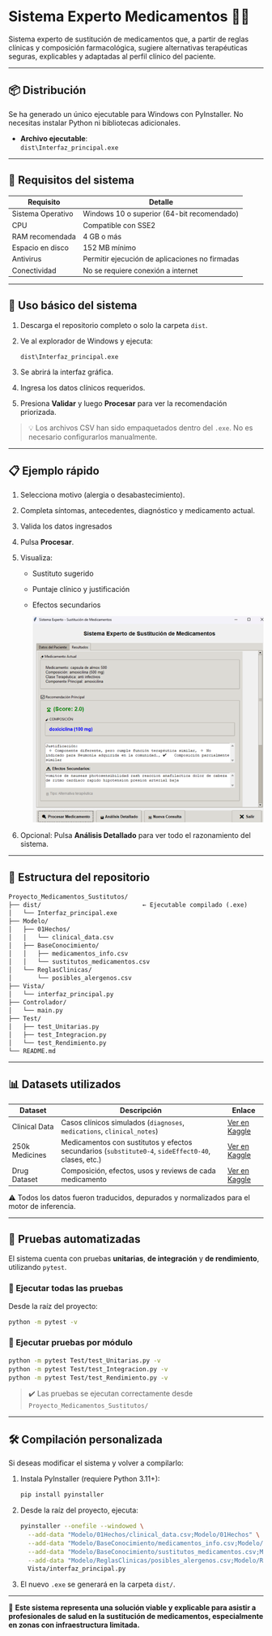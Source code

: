 # Sistema Experto Medicamentos 🏥💊

Sistema experto de sustitución de medicamentos que, a partir de reglas clínicas y composición farmacológica, sugiere alternativas terapéuticas seguras, explicables y adaptadas al perfil clínico del paciente.

---

## 📦 Distribución

Se ha generado un único ejecutable para Windows con PyInstaller. No necesitas instalar Python ni bibliotecas adicionales.

- **Archivo ejecutable**:  
  `dist\Interfaz_principal.exe`

---

## 🔧 Requisitos del sistema

| Requisito                   | Detalle                                       |
|----------------------------|-----------------------------------------------|
| Sistema Operativo          | Windows 10 o superior (64-bit recomendado)    |
| CPU                        | Compatible con SSE2                           |
| RAM recomendada            | 4 GB o más                                    |
| Espacio en disco           | 152 MB mínimo                                 |
| Antivirus                  | Permitir ejecución de aplicaciones no firmadas |
| Conectividad               | No se requiere conexión a internet            |

---

## 🚀 Uso básico del sistema

1. Descarga el repositorio completo o solo la carpeta `dist`.
2. Ve al explorador de Windows y ejecuta:

   ```
   dist\Interfaz_principal.exe
   ```

3. Se abrirá la interfaz gráfica.
4. Ingresa los datos clínicos requeridos.
5. Presiona **Validar** y luego **Procesar** para ver la recomendación priorizada.

> 💡 Los archivos CSV han sido empaquetados dentro del `.exe`. No es necesario configurarlos manualmente.

---

## 📋 Ejemplo rápido

1. Selecciona motivo (alergia o desabastecimiento).  
2. Completa síntomas, antecedentes, diagnóstico y medicamento actual. 
3. Valida los datos ingresados
4. Pulsa **Procesar**.  
5. Visualiza:
   - Sustituto sugerido
   - Puntaje clínico y justificación
   - Efectos secundarios
     
     ![alt text](image-1.png)

6. Opcional: Pulsa **Análisis Detallado** para ver todo el razonamiento del sistema.

---

## 📁 Estructura del repositorio

```
Proyecto_Medicamentos_Sustitutos/
├── dist/                            ← Ejecutable compilado (.exe)
│   └── Interfaz_principal.exe
├── Modelo/
│   ├── 01Hechos/
│   │   └── clinical_data.csv
│   ├── BaseConocimiento/
│   │   ├── medicamentos_info.csv
│   │   └── sustitutos_medicamentos.csv
│   └── ReglasClinicas/
│       └── posibles_alergenos.csv
├── Vista/
│   └── interfaz_principal.py
├── Controlador/
│   └── main.py
├── Test/
│   ├── test_Unitarias.py
│   ├── test_Integracion.py
│   └── test_Rendimiento.py
└── README.md
```

---

## 📊 Datasets utilizados

| Dataset            | Descripción                                                                                                   | Enlace                                                                                                             |
|--------------------|---------------------------------------------------------------------------------------------------------------|--------------------------------------------------------------------------------------------------------------------|
| Clinical Data       | Casos clínicos simulados (`diagnoses`, `medications`, `clinical_notes`)                                      | [Ver en Kaggle](https://www.kaggle.com/datasets/rohitphalke1/clinical-data)                                       |
| 250k Medicines      | Medicamentos con sustitutos y efectos secundarios (`substitute0-4`, `sideEffect0-40`, clases, etc.)           | [Ver en Kaggle](https://www.kaggle.com/datasets/shudhanshusingh/250k-medicines-usage-side-effects-and-substitutes) |
| Drug Dataset        | Composición, efectos, usos y reviews de cada medicamento                                                      | [Ver en Kaggle](https://www.kaggle.com/datasets/aadyasingh55/drug-dataset)                                        |

⚠️ Todos los datos fueron traducidos, depurados y normalizados para el motor de inferencia.

---

## 🧪 Pruebas automatizadas

El sistema cuenta con pruebas **unitarias**, **de integración** y **de rendimiento**, utilizando `pytest`.

### 🧬 Ejecutar todas las pruebas

Desde la raíz del proyecto:

```bash
python -m pytest -v
```

### 📂 Ejecutar pruebas por módulo

```bash
python -m pytest Test/test_Unitarias.py -v
python -m pytest Test/test_Integracion.py -v
python -m pytest Test/test_Rendimiento.py -v
```

> ✔️ Las pruebas se ejecutan correctamente desde `Proyecto_Medicamentos_Sustitutos/`

---

## 🛠️ Compilación personalizada

Si deseas modificar el sistema y volver a compilarlo:

1. Instala PyInstaller (requiere Python 3.11+):
   ```bash
   pip install pyinstaller
   ```

2. Desde la raíz del proyecto, ejecuta:

   ```bash
   pyinstaller --onefile --windowed \
     --add-data "Modelo/01Hechos/clinical_data.csv;Modelo/01Hechos" \
     --add-data "Modelo/BaseConocimiento/medicamentos_info.csv;Modelo/BaseConocimiento" \
     --add-data "Modelo/BaseConocimiento/sustitutos_medicamentos.csv;Modelo/BaseConocimiento" \
     --add-data "Modelo/ReglasClinicas/posibles_alergenos.csv;Modelo/ReglasClinicas" \
     Vista/interfaz_principal.py
   ```

3. El nuevo `.exe` se generará en la carpeta `dist/`.

---

🎯 **Este sistema representa una solución viable y explicable para asistir a profesionales de salud en la sustitución de medicamentos, especialmente en zonas con infraestructura limitada.**
